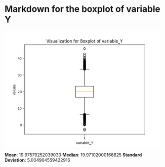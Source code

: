 # Markdown for the boxplot of variable Y
![Figure](boxplot.png)

**Mean**: 19.97579252039033
**Median**: 19.97102000166825
**Standard Deviation**: 5.004964559422916
